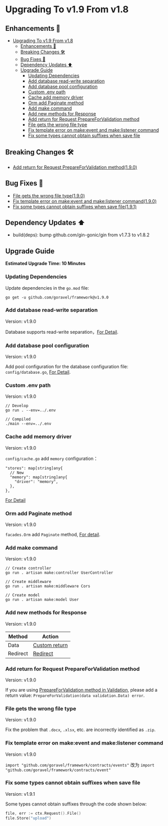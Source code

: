 # Upgrading To v1.9 From v1.8

## Enhancements 🚀

- [Upgrading To v1.9 From v1.8](#upgrading-to-v19-from-v18)
  - [Enhancements 🚀](#enhancements-)
  - [Breaking Changes 🛠](#breaking-changes-)
  - [Bug Fixes 🐛](#bug-fixes-)
  - [Dependency Updates ⬆️](#dependency-updates-️)
  - [Upgrade Guide](#upgrade-guide)
    - [Updating Dependencies](#updating-dependencies)
    - [Add database read-write separation](#add-database-read-write-separation)
    - [Add database pool configuration](#add-database-pool-configuration)
    - [Custom .env path](#custom-env-path)
    - [Cache add memory driver](#cache-add-memory-driver)
    - [Orm add Paginate method](#orm-add-paginate-method)
    - [Add make command](#add-make-command)
    - [Add new methods for Response](#add-new-methods-for-response)
    - [Add return for Request PrepareForValidation method](#add-return-for-request-prepareforvalidation-method)
    - [File gets the wrong file type](#file-gets-the-wrong-file-type)
    - [Fix template error on make:event and make:listener command](#fix-template-error-on-makeevent-and-makelistener-command)
    - [Fix some types cannot obtain suffixes when save file](#fix-some-types-cannot-obtain-suffixes-when-save-file)

## Breaking Changes 🛠

- [Add return for Request PrepareForValidation method(1.9.0)](#add-return-for-request-prepareforvalidation-method)

## Bug Fixes 🐛

- [File gets the wrong file type(1.9.0)](#file-gets-the-wrong-file-type)
- [Fix template error on make:event and make:listener command(1.9.0)](#fix-template-error-on-make-event-and-make-listener-command)
- [Fix some types cannot obtain suffixes when save file(1.9.1)](#fix-some-types-cannot-obtain-suffixes-when-save-file)

## Dependency Updates ⬆️

- build(deps): bump github.com/gin-gonic/gin from v1.7.3 to v1.8.2

## Upgrade Guide

**Estimated Upgrade Time: 10 Minutes**

### Updating Dependencies

Update dependencies in the `go.mod` file:

```
go get -u github.com/goravel/framework@v1.9.0
```

### Add database read-write separation

Version: v1.9.0

Database supports read-write separation，[For Detail](../orm/getting-started#read--write-connections).

### Add database pool configuration

Version: v1.9.0

Add pool configuration for the database configuration file:
`config/database.go`, [For Detail](https://github.com/goravel/goravel/blob/v1.9.x/config/database.go).

### Custom .env path

Version: v1.9.0

```
// Develop
go run . --env=../.env

// Compiled
./main --env=../.env
```

### Cache add memory driver

Version: v1.9.0

`config/cache.go` add `memory` configuration：

```
"stores": map[string]any{
  // New
  "memory": map[string]any{
    "driver": "memory",
  },
},
```

[For Detail](https://github.com/goravel/goravel/blob/v1.9.x/config/cache.go)

### Orm add Paginate method

Version: v1.9.0

`facades.Orm` add `Paginate` method, [For detail](../orm/getting-started#Paginate).

### Add make command

Version: v1.9.0

```
// Create controller
go run . artisan make:controller UserController

// Create middleware
go run . artisan make:middleware Cors

// Create model
go run . artisan make:model User
```

### Add new methods for Response

Version: v1.9.0

| Method   | Action                                                   |
| -------- | -------------------------------------------------------- |
| Data     | [Custom return](../basic/responses#custom-return) |
| Redirect | [Redirect](../basic/responses#redirect)           |

### Add return for Request PrepareForValidation method

Version: v1.9.0

If you are using [PrepareForValidation method in Validation](../basic/validation#format-data-before-validation),
please add a return value: `PrepareForValidation(data validation.Data) error`.

### File gets the wrong file type

Version: v1.9.0

Fix the problem that `.docx`, `.xlsx`, etc. are incorrectly identified as `.zip`.

### Fix template error on make:event and make:listener command

Version: v1.9.0

`import "github.com/goravel/framework/contracts/events"` 改为 `import "github.com/goravel/framework/contracts/event"`

### Fix some types cannot obtain suffixes when save file

Version: v1.9.1

Some types cannot obtain suffixes through the code shown below:

```go
file, err := ctx.Request().File()   
file.Store("upload")
```
